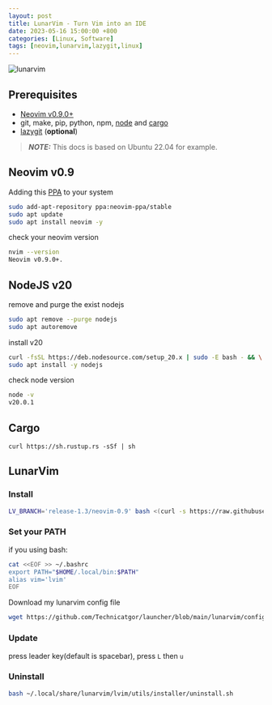 ```yaml
---
layout: post
title: LunarVim - Turn Vim into an IDE
date: 2023-05-16 15:00:00 +800
categories: [Linux, Software]
tags: [neovim,lunarvim,lazygit,linux]
---
```

![lunarvim](https://www.lunarvim.org/assets/images/lunarvim_logo-ea848294964e3ff5fd5af2ea28e2f23f.png)
## Prerequisites
- [Neovim v0.9.0+](https://neovim.io/)
- git, make, pip, python, npm, [node](https://github.com/nodesource/distributions/blob/master/README.md) and [cargo](#cargo)
- [lazygit](https://github.com/jesseduffield/lazygit#installation) (**optional**)

> **_NOTE:_**  This docs is based on Ubuntu 22.04 for example.

## Neovim v0.9
Adding this [PPA](https://launchpad.net/~neovim-ppa/+archive/ubuntu/stable) to your system
```sh
sudo add-apt-repository ppa:neovim-ppa/stable
sudo apt update
sudo apt install neovim -y
```

check your neovim version
```sh
nvim --version
Neovim v0.9.0+.
```
## NodeJS v20
remove and purge the exist nodejs 
```sh
sudo apt remove --purge nodejs
sudo apt autoremove
```
install v20
```sh
curl -fsSL https://deb.nodesource.com/setup_20.x | sudo -E bash - && \
sudo apt install -y nodejs
```
check node version
```sh
node -v
v20.0.1
```
## Cargo
```
curl https://sh.rustup.rs -sSf | sh
```

## LunarVim
### Install
```sh
LV_BRANCH='release-1.3/neovim-0.9' bash <(curl -s https://raw.githubusercontent.com/LunarVim/LunarVim/release-1.3/neovim-0.9/utils/installer/install.sh)
```

### Set your PATH
if you using bash:
```sh
cat <<EOF >> ~/.bashrc 
export PATH="$HOME/.local/bin:$PATH"
alias vim='lvim'
EOF
```

Download my lunarvim config file
```sh
wget https://github.com/Technicatgor/launcher/blob/main/lunarvim/config.lua -O ~/.config/lvim/config.lua
```

### Update
press leader key(default is spacebar), press `L` then `u`


### Uninstall
```sh
bash ~/.local/share/lunarvim/lvim/utils/installer/uninstall.sh
```
